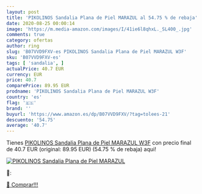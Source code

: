 ```yaml
---
layout: post
title: 'PIKOLINOS Sandalia Plana de Piel MARAZUL al 54.75 % de rebaja'
date: 2020-08-25 00:00:14
image: 'https://m.media-amazon.com/images/I/41ie6l8qhxL._SL400_.jpg'
comments: true
category: ofertas
author: ring
slug: 'B07VVD9FXV-es PIKOLINOS Sandalia Plana de Piel MARAZUL W3F'
sku: 'B07VVD9FXV-es'
tags: [ 'sandalia', ]
actualPrice: 40.7 EUR
currency: EUR
price: 40.7
comparePrice: 89.95 EUR
prodname: 'PIKOLINOS Sandalia Plana de Piel MARAZUL W3F'
country: 'es'
flag: '🇪🇸'
brand: ''
buyurl: 'https://www.amazon.es/dp/B07VVD9FXV/?tag=tolees-21'
descuento: '54.75'
average: '40.7'
---
```


Tienes [PIKOLINOS Sandalia Plana de Piel MARAZUL W3F](https://www.amazon.es/dp/B07VVD9FXV/?tag=tolees-21) con precio final de  40.7 EUR (original: 89.95 EUR) (54.75 %  de rebaja) aqui!

[![PIKOLINOS Sandalia Plana de Piel MARAZUL](https://m.media-amazon.com/images/I/41ie6l8qhxL._SL400_.jpg)](https://www.amazon.es/dp/B07VVD9FXV/?tag=tolees-21)

🔎:


[🛒 Comprar!!!](https://www.amazon.es/dp/B07VVD9FXV/?tag=tolees-21)
